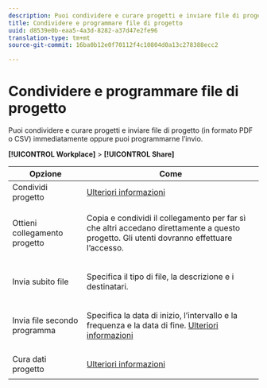 ```yaml
---
description: Puoi condividere e curare progetti e inviare file di progetto (in formato PDF o CSV) immediatamente oppure puoi programmarne l’invio.
title: Condividere e programmare file di progetto
uuid: d8539e0b-eaa5-4a3d-8282-a37d47e2fe96
translation-type: tm+mt
source-git-commit: 16ba0b12e0f70112f4c10804d0a13c278388ecc2

---
```



# Condividere e programmare file di progetto

Puoi condividere e curare progetti e inviare file di progetto (in formato PDF o CSV) immediatamente oppure puoi programmarne l’invio.

**[!UICONTROL Workplace]** &gt; **[!UICONTROL Share]**

<table id="table_5104A6D817E94A268BBDD47C5C8BB26E"> 
 <thead> 
  <tr> 
   <th colname="col1" class="entry"> Opzione </th> 
   <th colname="col2" class="entry"> Come </th> 
  </tr>
 </thead>
 <tbody> 
  <tr> 
   <td colname="col1"> Condividi progetto </td> 
   <td colname="col2"><a href="/help/analyze/analysis-workspace/curate-share/curate.md"  > Ulteriori informazioni</a> </td> 
  </tr> 
  <tr> 
   <td colname="col1"> Ottieni collegamento progetto </td> 
   <td colname="col2"> <p>Copia e condividi il collegamento per far sì che altri accedano direttamente a questo progetto. Gli utenti dovranno effettuare l’accesso. </p> </td> 
  </tr> 
  <tr> 
   <td colname="col1"> Invia subito file </td> 
   <td colname="col2"> <p>Specifica il tipo di file, la descrizione e i destinatari. </p> </td> 
  </tr> 
  <tr> 
   <td colname="col1"> Invia file secondo programma </td> 
   <td colname="col2"> <p>Specifica la data di inizio, l’intervallo e la frequenza e la data di fine. <a href="/help/analyze/analysis-workspace/curate-share/schedule-projects.md"  > Ulteriori informazioni</a> </p> </td> 
  </tr> 
  <tr> 
   <td colname="col1"> Cura dati progetto </td> 
   <td colname="col2"> <p><a href="/help/analyze/analysis-workspace/curate-share/curate.md"  > Ulteriori informazioni</a> </p> </td> 
  </tr> 
 </tbody> 
</table>


